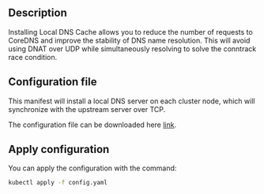 ## Description

Installing Local DNS Cache allows you to reduce the number of requests to CoreDNS and improve the stability of DNS name resolution. This will avoid using DNAT over UDP while simultaneously resolving to solve the conntrack race condition.

## Configuration file

This manifest will install a local DNS server on each cluster node, which will synchronize with the upstream server over TCP.

The configuration file can be downloaded here [link](/docs/_docs/ru/main/base/k8s/k8s-network/k8s-localdnscache/assets/config.yaml "download").

## Apply configuration

You can apply the configuration with the command:

```bash
kubectl apply -f config.yaml
```
